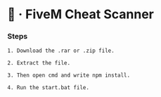 # 🚀 · FiveM Cheat Scanner

### **Steps**

```
1. Download the .rar or .zip file.

2. Extract the file.

3. Then open cmd and write npm install.

4. Run the start.bat file.
```
